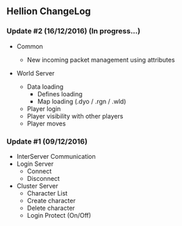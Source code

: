 ## Hellion ChangeLog

### Update #2 (16/12/2016) (In progress...)

- Common
  - New incoming packet management using attributes

- World Server
    - Data loading
        - Defines loading
        - Map loading (.dyo / .rgn / .wld)
    - Player login
    - Player visibility with other players
    - Player moves

### Update #1 (09/12/2016)

- InterServer Communication
- Login Server
    - Connect
    - Disconnect
- Cluster Server
    - Character List
    - Create character
    - Delete character
    - Login Protect (On/Off)
